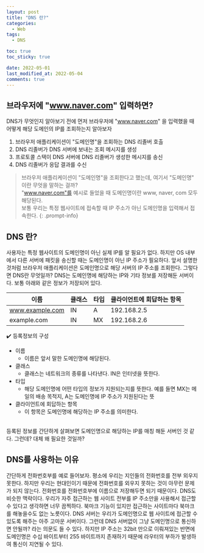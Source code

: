 ```yaml
---
layout: post
title: "DNS 란?"
categories:
  - Web
tags:
  - DNS

toc: true
toc_sticky: true

date: 2022-05-01
last_modified_at: 2022-05-04
comments: true
---
```


## 브라우저에 "www.naver.com" 입력하면?

DNS가 무엇인지 알아보기 전에 먼저 브라우저에 "www.naver.com" 을 입력했을 때   
어떻게 해당 도메인의 IP를 조회하는지 알아보자  


1. 브라우저 애플리케이션이 "도메인명"을 조회하는 DNS 리졸버 호출
2. DNS 리졸버가 DNS 서버에 보내는 조회 메시지를 생성
3. 프로토콜 스택이 DNS 서버에 DNS 리졸버가 생성한 메시지를 송신
4. DNS 리졸버가 응답 결과를 수신

> 브라우저 애플리케이션이 "도메인명"을 조회한다고 했는데, 여기서 "도메인명" 이란 무엇을 말하는 걸까?   
>"www.naver.com"를 예시로 들었을 때 도메인명이란 www, naver, com 모두 해당된다.   
> 보통 우리는 특정 웹사이트에 접속할 때 IP 주소가 아닌 도메인명을 입력해서 접속한다.
{: .prompt-info}
 


## DNS 란?

사용자는 특정 웹사이트의 도메인명이 아닌 실제 IP를 알 필요가 없다. 하지만 OS 내부에서 다른 서버에 패킷을 송신할 때는 도메인명이 아닌 IP 주소가 필요하다.
앞서 설명한 것처럼 브라우저 애플리케이션은 도메인명으로 해당 서버의 IP 주소를 조회한다. 그렇다면 DNS란 무엇일까? DNS는 도메인명에 해당하는 IP와 기타 정보를 저장해둔 서버이다. 보통 아래와 같은 정보가 저장되어 있다.

| 이름 | 클래스 | 타입  | 클라이언트에 회답하는 항목 |
| --- | --- | --- | --- |
| www.example.com | IN | A | 192.168.2.5 |
| example.com | IN | MX | 192.168.2.6 |

✔️ 등록정보의 구성
- 이름
    - 이름은 앞서 말한 도메인명에 해당된다.
- 클래스
    - 클래스는 네트워크의 종류를 나타낸다. IN은 인터넷을 뜻한다.
- 타입
    - 해당 도메인명에 어떤 타입의 정보가 지원되는지를 뜻한다. 예를 들면 MX는 메일의 배송 목적지, A는 도메인명에 IP 주소가 지원된다는 뜻
- 클라이언트에 회답하는 항목
    - 이 항목은 도메인명에 해당하는 IP 주소를 의미한다.

<br>
등록된 정보를 간단하게 살펴보면 도메인명으로 해당하는 IP를 매칭 해둔 서버인 것 같다.  
그런데? 대체 왜 필요한 것일까? 


## DNS를 사용하는 이유 

간단하게 전화번호부를 예로 들어보자. 평소에 우리는 지인들의 전화번호를 전부 외우지 못한다.
하지만 우리는 현대인이기 때문에 전화번호를 외우지 못하는 것이 아무런 문제가 되지 않는다. 전화번호를 전화번호부에 이름으로 저장해두면 되기 때문이다. 
DNS도 비슷한 맥락이다. 우리가 자주 접근하는 웹 사이트 전부를 IP 주소만을 사용해서 접근할 수 있다고 생각하면 너무 끔찍하다. 북마크 기능이 있지만 접근하는 사이트마다 북마크를 해놓을수도 없는 노릇이다. DNS 서버는 우리가 도메인명으로 웹 사이트에 접근할 수 있도록 해주는 아주 고마운 서버이다. 그런데 DNS 서버없이 그냥 도메인명으로 통신하면 안될까? 라는 의문도 들 수 있다. 
하지만 IP 주소는 32bit 만으로 이뤄져있는 반면에 도메인명은 수십 바이트부터 255 바이트까지 존재하기 때문에 라우터의 부하가 발생하여 통신이 지연될 수 있다. 







